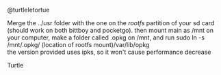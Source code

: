 @turtleletortue 

Merge the ../usr folder with the one on the _rootfs_ partition of your sd card (should work on both bittboy and pocketgo). then mount main as /mnt on your computer, make a folder called .opkg on /mnt, and run sudo ln -s /mnt/.opkg/ (location of rootfs mount)/var/lib/opkg  
the version provided uses ipks, so it won't cause performance decrease

Turtle